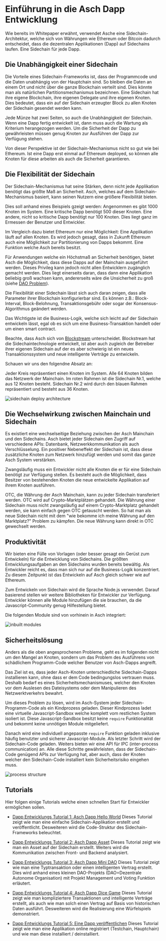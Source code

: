 # Einführung in die Asch Dapp Entwicklung
Wie bereits im Whitepaper erwähnt, verwendet Asche eine Sidechain-Architektur, welche sich von Währungen wie Ethereum oder Bitcoin dadurch entscheidet, dass die dezentralen Applikationen (Dapp) auf Sidechains laufen. Eine Sidechain für jede Dapp.

## Die Unabhängigkeit einer Sidechain

Die Vorteile eines Sidechain-Frameworks ist, dass der Programmcode und die Daten unabhängig von der Hauptchain sind. So bleiben die Daten an einem Ort und nicht über die ganze Blockchain verteilt sind. Dies könnte man als natürlichen Partitionsmechanismus bezeichnen. 
Eine Sidechain hat ihre eigene Blockchain, ihre eigenen Delegate und ihre eigenen Knoten. Dies bedeutet, dass ein auf der Sidechain erzeugter Block zu allen Knoten der Sidechain gesendet werden kann.

Jede Münze hat zwei Seiten, so auch die Unabhängigkeit der Sidechain. Wenn eine Dapp fertig entwickelt ist, dann muss auch die Wartung als Kriterium herangezogen werden. Um die Sicherheit der Dapp zu gewährleisten müssen genug Knoten zur Ausführen der Dapp zur Verfügung stehen.

Von dieser Perspektive ist der Sidechain-Mechanismus nicht so gut wie bei Ethereum. Ist eine Dapp erst einmal auf Ethereum deployed, so können alle Knoten für diese arbeiten als auch die Sicherheit garantieren.


## Die Flexibilität der Sidechain

Der Sidechain-Mechanismus hat seine Stärken, denn nicht jede Applikation benötigt das größte Maß an Sicherheit. Asch, welches auf dem Sidechain-Mechanismus basiert, kann seinen Nutzern eine größere Flexibilität bieten.

Dies soll anhand eines Beispiels gzeigt werden: Angenommen es gibt 1000 Knoten im System. Eine kritische Dapp benötigt 500 dieser Knoten. Eine andere, nicht so kritische Dapp benötigt nur 100 Knoten. Dies liegt ganz im Ermessen der Benutzer und Entwickler.

Im Vergleich dazu bietet Ethereum nur eine Möglichkeit: Eine Applikation läuft auf allen Knoten. Es wird jedoch gesagt, dass in Zukunft Ethereum auch eine Möglichkeit zur Partitionierung von Dapps bekommt. Eine Funktion welche Asch bereits besitzt.

Für Anwendungen welche ein Höchstmaß an Sicherheit benötigen, bietet Asch die Möglichkeit, dass diese Dapps auf der Mainchain ausgeführt werden. Dieses Privileg kann jedoch nicht allen Entwicklern zugänglich gemacht werden. Dies liegt einerseits daran, dass dann eine Applikation beliebig groß wachsen kann, andererseits wäre die Unsicherheit zu groß (siehe [DAO Problem](https://en.wikipedia.org/wiki/The_DAO_(organization)#Risks)).

Die Flexibilität einer Sidechain lässt sich auch daran zeigen, dass alle Parameter ihrer Blockchain konfigurierbar sind. Es können z.B.: Block-Interval, Block-Belohnung, Transaktionsgebühr oder sogar der Konsensus-Algorithmus geändert werden.


Das Wichtigste ist die Business-Logik, welche sich leicht auf der Sidechain entwickeln lässt, egal ob es sich um eine Business-Transaktion handelt oder um einen smart contract. 

Beachte, dass Asch sich von [Blockstream](https://en.wikipedia.org/wiki/Blockstream) unterscheidet. Blockstream hat die Sidechaintechnologie entwickelt, ist aber auch zugleich der Betreiber ihrer eigenen Sidechain auf der es aber schwierig ist ein neues Transaktionssystem und neue intelligente Verträge zu entwickeln.

Schauen wir uns den folgendne Absatz an:

Jeder Kreis repräsentiert einen Knoten im System. Alle 64 Knoten bilden das Netzwerk der Mainchain. Im roten Rahmen ist die Sidechain Nr.1, welche aus 12 Knoten besteht. Sidechain Nr.2 wird durch den blauen Rahmen repräsentiert und besteht aus 36 Knoten.

![sidechain deploy architecture](./assets/sidechain-deploy.png)

## Die Wechselwirkung zwischen Mainchain und Sidechain

Es existiert eine wechselseitige Beziehung zwischen der Asch Mainchain und den Sidechains. Asch bietet jeder Sidechain den Zugriff auf verschiedene APIs: Datenbank, Netzwerkkommunikation als auch Verschlüsselung. Ein positiver Nebeneffekt der Sidechain ist, dass diese zusätzliche Knoten zum Netzwerk hinzufügt werden und somit das ganze Asch System verstärken.

Zwangsläufig muss ein Entwickler nicht alle Knoten die er für eine Sidechain benötigt zur Verfügung stellen. Es besteht auch die Möglichkeit, dass Besitzer von bestehenden Knoten die neue entwickelte Applikation auf ihrem Knoten ausführen.

OTC, die Währung der Asch Mainchain, kann zu jeder Sidechain transferiert werden. OTC wird auf Crypto-Marktplätzen gehandelt. Die Währung einer Sidechain muss nicht zwangsläufig auf einem Crypto-Marktplatz gehandelt werden, sie kann einfach gegen OTC getauscht werden. So hat man als neue Sidechain nicht mit dem "wie bekomme ich meine Währung auf den Marktplatz?" Problem zu kämpfen. Die neue Währung kann direkt in OTC gewechselt werden.

## Produktivität

Wir bieten eine Fülle von Vorlagen (oder besser gesagt ein Gerüst zum Entwickeln) für die Entwicklung von Sidechains. Die größten Entwicklungsaufgaben an den Sidechains wurden bereits bewältig. Als Entwickler reicht es, dass man sich nur auf die Business-Logik konzentriert. Zu diesem Zeitpunkt ist das Entwickeln auf Asch gleich schwer wie auf Ethereum.

Zum Entwickeln von Sidechain wird die Sprache Node.js verwendet. Darauf basierend stellen wir weitere Bibliotheken für Entwickler zur Verfügung. Entwickler können alle Module hinzufügen die sie brauchen, da die Javascript-Community genug Hilfestellung bietet.


Die folgenden Module sind von vorhinein in Asch integriert:

![inbuilt modules](./assets/inbuilt-modules.png)

## Sicherheitslösung

Anders als die oben angesprochenen Probleme, geht es im folgenden nicht um den Mangel an Knoten, sondern um das Problem des Ausführens von schädlichem Programm-Code welcher Benutzer von Asch-Dapps angreift.

Das Ziel ist es, dass jeder Asch-Knoten unterschiedliche Sidechain-Dapps installieren kann, ohne dass er dem Code bedingungslos vertrauen muss. Deshalb bedarf es eines Sicherheitsmechanismuses, welcher den Knoten vor dem Auslesen des Dateisystems oder dem Manipulieren des Netzwerktverkehrs bewahrt.

Um dieses Problem zu lösen, wird im Asch-System jeder Sidechain-Programm-Code als ein Kindprozess geladen. Dieser Kindprozess ladet eine virtuelle Javascript-Sandbox welche komplett vom restlichen System isoliert ist. Diese Javascript-Sandbox besitzt keine `require` Funktionalität und bekommt keine unnötigen Module mitgeliefert.

Danach wird eine individuell angepasste `require` Funktion geladen inklusive häufig benutzter und sicherer Javascript-Module. Als letzter Schritt wird der Sidechain-Code geladen. Weiters bieten wir eine API für IPC (inter-process communication) an. Alle diese Schritte gewährleisten, dass der Sidechain-Code genügend APIs zur Verfügung hat, aber auch, dass der Knoten welcher den Sidechain-Code installiert kein Sicherheitsrisiko eingehen muss.

![process structure](./assets/process-structure.png)

## Tutorials

Hier folgen einige Tutorials welche einen schnellen Start für Entwickler ermöglichen sollen.

- [Dapp Entwicklungs Tutorial 1: Asch Dapp Hello World](./dapp_docs/1_hello_en.md)
	Dieses Tutorial zeigt wie man eine einfache Sidechain-Applikation erstellt und veröffentlicht. Desweiteren wird die Code-Struktur des Sidechain-Frameworks beleuchtet.

- [Dapp Entwicklungs Tutorial 2: Asch Dapp Asset](./dapp_docs/2_asset_en.md)
	Dieses Tutorial zeigt wie man ein Asset auf der Sidechain erstellt. Weiters wird die Kommunikation zwischen Front- und Backend analysiert.

- [Dapp Entwicklungs Tutorial 3: Asch Dapp Mini DAO](./dapp_docs/3_mini_dao_en.md)
	Dieses Tutorial zeigt wie man eine Typtransaktion oder einen intelligenten Vertrag erstellt. Dies wird anhand eines kleinen DAO-Projekts (DAO=Dezentrale Autonome Organisation) mit Projekt Management und Voting Funktion erläutert.

- [Dapp Entwicklungs Tutorial 4: Asch Dapp Dice Game](./dapp_docs/4_dice_game_en.md)
	Dieses Tutorial zeigt wie man kompliziertere Transaktionen und intelligente Verträge erstellt, als auch wie man solch einen Vertrag auf Basis von historischen Daten ausführt. Desweiteren wird die Realisierung eine Würfelspiels demonstriert.

- [Dapp Entwicklungs Tutorial 5: Eine Dapp veröffentlichen](./dapp_docs/5_dapp_publish_en.md)
	Dieses Tutorial zeigt wie man eine Applikation online registriert (Testchain, Hauptchain) und wie man diese installiert / deinstalliert.
